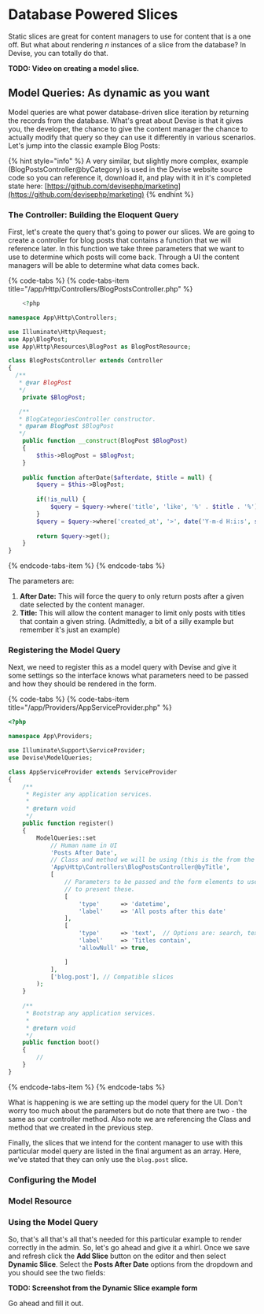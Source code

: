 # Database Powered Slices

Static slices are great for content managers to use for content that is a one off. But what about rendering _n_ instances of a slice from the database? In Devise, you can totally do that.

**TODO: Video on creating a model slice.**

## Model Queries: As dynamic as you want

Model queries are what power database-driven slice iteration by returning the records from the database. What's great about Devise is that it gives you, the developer, the chance to give the content manager the chance to actually modify that query so they can use it differently in various scenarios. Let's jump into the classic example Blog Posts: 

{% hint style="info" %}
A very similar, but slightly more complex, example \(BlogPostsController@byCategory\) is used in the Devise website source code so you can reference it, download it, and play with it in it's completed state here: [https://github.com/devisephp/marketing](https://github.com/devisephp/marketing)
{% endhint %}

### The Controller: Building the Eloquent Query

First, let's create the query that's going to power our slices. We are going to create a controller for blog posts that contains a function that we will reference later. In this function we take three parameters that we want to use to determine which posts will come back. Through a UI the content managers will be able to determine what data comes back. 

{% code-tabs %}
{% code-tabs-item title="/app/Http/Controllers/BlogPostsController.php" %}
```php
    <?php

namespace App\Http\Controllers;

use Illuminate\Http\Request;
use App\BlogPost;
use App\Http\Resources\BlogPost as BlogPostResource;

class BlogPostsController extends Controller
{
  /**
   * @var BlogPost
   */
    private $BlogPost;

   /**
   * BlogCategoriesController constructor.
   * @param BlogPost $BlogPost
   */
    public function __construct(BlogPost $BlogPost)
    {
        $this->BlogPost = $BlogPost;
    }
    
    public function afterDate($afterdate, $title = null) {
        $query = $this->BlogPost;
        
        if(!is_null) {
            $query = $query->where('title', 'like', '%' . $title . '%');
        }
        $query = $query->where('created_at', '>', date('Y-m-d H:i:s', strtotime($afterdate)));
        
        return $query->get();
    }
}
```
{% endcode-tabs-item %}
{% endcode-tabs %}

The parameters are:

1. **After Date:** This will force the query to only return posts after a given date selected by the content manager.
2. **Title:** This will allow the content manager to limit only posts with titles that contain a given string. \(Admittedly, a bit of a silly example but remember it's just an example\)

### Registering the Model Query

Next, we need to register this as a model query with Devise and give it some settings so the interface knows what parameters need to be passed and how they should be rendered in the form.

{% code-tabs %}
{% code-tabs-item title="/app/Providers/AppServiceProvider.php" %}
```php
<?php

namespace App\Providers;

use Illuminate\Support\ServiceProvider;
use Devise\ModelQueries;

class AppServiceProvider extends ServiceProvider
{
    /**
     * Register any application services.
     *
     * @return void
     */
    public function register()
    {
        ModelQueries::set
            // Human name in UI
            'Posts After Date',
            // Class and method we will be using (this is the from the previous step)
            'App\Http\Controllers\BlogPostsController@byTitle', 
            [
                // Parameters to be passed and the form elements to use
                // to present these.
                [
                    'type'      => 'datetime', 
                    'label'     => 'All posts after this date'
                ],
                [
                    'type'      => 'text',  // Options are: search, text, select, datetime
                    'label'     => 'Titles contain',
                    'allowNull' => true,

                ]
            ],
            ['blog.post'], // Compatible slices
        );
    }
    
    /**
     * Bootstrap any application services.
     *
     * @return void
     */
    public function boot()
    {
        //
    }
}
```
{% endcode-tabs-item %}
{% endcode-tabs %}

What is happening is we are setting up the model query for the UI. Don't worry too much about the parameters but do note that there are two - the same as our controller method. Also note we are referencing the Class and method that we created in the previous step.

Finally, the slices that we intend for the content manager to use with this particular model query are listed in the final argument as an array. Here, we've stated that they can only use the `blog.post` slice.

### Configuring the Model

### Model Resource

### Using the Model Query

So, that's all that's all that's needed for this particular example to render correctly in the admin. So, let's go ahead and give it a whirl. Once we save and refresh click the **Add Slice** button on the editor and then select **Dynamic Slice**. Select the **Posts After Date** options from the dropdown and you should see the two fields:

**TODO: Screenshot from the Dynamic Slice example form**

Go ahead and fill it out.                

